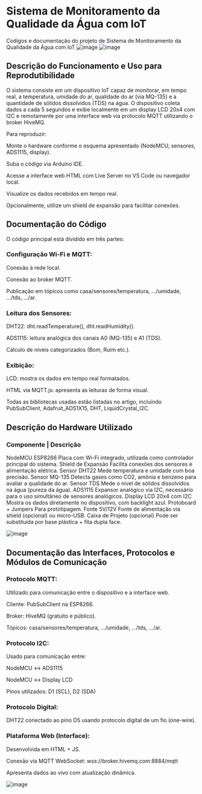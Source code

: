 # Sistema de Monitoramento da Qualidade da Água com IoT

Codigos e documentação do projeto de Sistema de Monitoramento da Qualidade da Água com IoT
![image](https://github.com/user-attachments/assets/431bbea4-0ee0-4ef1-9991-1b5eecd75972)
![image](https://github.com/user-attachments/assets/f119d0c4-b25c-445d-a72f-5e69a913756e)

## Descrição do Funcionamento e Uso para Reprodutibilidade
O sistema consiste em um dispositivo IoT capaz de monitorar, em tempo real, a temperatura, umidade do ar, qualidade do ar (via MQ-135) e a quantidade de sólidos dissolvidos (TDS) na água. O dispositivo coleta dados a cada 5 segundos e exibe localmente em um display LCD 20x4 com I2C e remotamente por uma interface web via protocolo MQTT utilizando o broker HiveMQ.

Para reproduzir:

Monte o hardware conforme o esquema apresentado (NodeMCU, sensores, ADS1115, display).

Suba o código via Arduino IDE.

Acesse a interface web HTML com Live Server no VS Code ou navegador local.

Visualize os dados recebidos em tempo real.

Opcionalmente, utilize um shield de expansão para facilitar conexões.

## Documentação do Código
O código principal está dividido em três partes:

### Configuração Wi-Fi e MQTT:

Conexão à rede local.

Conexão ao broker MQTT.

Publicação em tópicos como casa/sensores/temperatura, .../umidade, .../tds, .../ar.

### Leitura dos Sensores:

DHT22: dht.readTemperature(), dht.readHumidity().

ADS1115: leitura analógica dos canais A0 (MQ-135) e A1 (TDS).

Cálculo de níveis categorizados (Bom, Ruim etc.).

### Exibição:

LCD: mostra os dados em tempo real formatados.

HTML via MQTT.js: apresenta as leituras de forma visual.

Todas as bibliotecas usadas estão listadas no artigo, incluindo PubSubClient, Adafruit_ADS1X15, DHT, LiquidCrystal_I2C.


## Descrição do Hardware Utilizado
### Componente	| Descrição
NodeMCU ESP8266	Placa com Wi-Fi integrado, utilizada como controlador principal do sistema.
Shield de Expansão	Facilita conexões dos sensores e alimentação elétrica.
Sensor DHT22	Mede temperatura e umidade com boa precisão.
Sensor MQ-135	Detecta gases como CO2, amônia e benzeno para avaliar a qualidade do ar.
Sensor TDS	Mede o nível de sólidos dissolvidos na água (pureza da água).
ADS1115	Expansor analógico via I2C, necessário para o uso simultâneo de sensores analógicos.
Display LCD 20x4 com I2C	Mostra os dados diretamente no dispositivo, com backlight azul.
Protoboard + Jumpers	Para prototipagem.
Fonte 5V/12V	Fonte de alimentação via shield (opcional) ou micro-USB.
Caixa de Projeto (opcional)	Pode ser substituída por base plástica + fita dupla face.

![image](https://github.com/user-attachments/assets/cc330bed-8209-4998-ae8e-5f83aedd2399)

## Documentação das Interfaces, Protocolos e Módulos de Comunicação

### Protocolo MQTT:

Utilizado para comunicação entre o dispositivo e a interface web.

Cliente: PubSubClient na ESP8266.

Broker: HiveMQ (gratuito e público).

Tópicos: casa/sensores/temperatura, .../umidade, .../tds, .../ar.

### Protocolo I2C:

Usado para comunicação entre:

NodeMCU ↔ ADS1115

NodeMCU ↔ Display LCD

Pinos utilizados: D1 (SCL), D2 (SDA)

### Protocolo Digital:

DHT22 conectado ao pino D5 usando protocolo digital de um fio (one-wire).

### Plataforma Web (Interface):

Desenvolvida em HTML + JS.

Conexão via MQTT WebSocket: wss://broker.hivemq.com:8884/mqtt

Apresenta dados ao vivo com atualização dinâmica.

![image](https://github.com/user-attachments/assets/c57fa197-c23e-4432-89c4-61e02811f26e)
